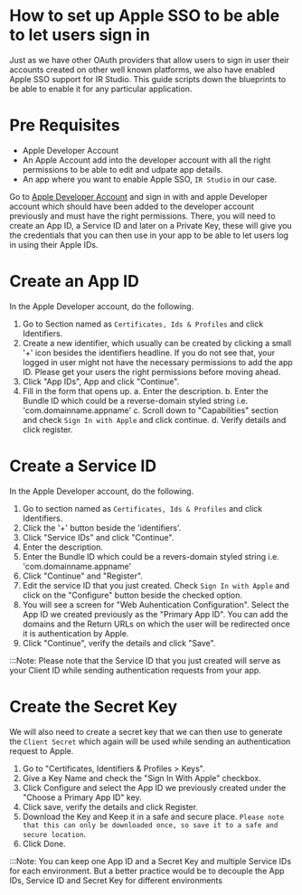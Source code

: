 # How to set up Apple SSO to be able to let users sign in
Just as we have other OAuth providers that allow users to sign in user their accounts created on other well known platforms, we also have enabled Apple SSO support for IR Studio. This guide scripts down the blueprints to be able to enable it for any particular application.

# Pre Requisites
- Apple Developer Account
- An Apple Account add into the developer account with all the right permissions to be able to edit and udpate app details.
- An app where you want to enable Apple SSO, `IR Studio` in our case. 


Go to [Apple Developer Account](https://idmsa.apple.com/IDMSWebAuth/signin?appIdKey=891bd3417a7776362562d2197f89480a8547b108fd934911bcbea0110d07f757&path=%2Faccount%2F&rv=1) and sign in with and apple Developer account which should have been added to the developer account previously and must have the right permissions. There, you will need to create an App ID, a Service ID and later on a Private Key, these will give you the credentials that you can then use in your app to be able to let users log in using their Apple IDs.

# Create an App ID
In the Apple Developer account, do the following. 

1. Go to Section named as `Certificates, Ids & Profiles` and click Identifiers.
2. Create a new identifier, which usually can be created by clicking a small '+' icon besides the identifiers headline. If you do not see that, your logged in user might not have the necessary permissions to add the app ID. Please get your users the right permissions before moving ahead. 
3. Click "App IDs", App and click "Continue".
4. Fill in the form that opens up.
 a. Enter the description.
 b. Enter the Bundle ID which could be a reverse-domain styled string i.e. 'com.domainname.appname'
 c. Scroll down to "Capabilities" section and check `Sign In with Apple` and click continue. 
 d. Verify details and click register.

# Create a Service ID
In the Apple Developer account, do the following. 

1. Go to section named as `Certificates, Ids & Profiles` and click Identifiers.
2. Click the '+' button beside the 'identifiers'.
3. Click "Service IDs" and click "Continue".
 1. Enter the description.
 2. Enter the Bundle ID which could be a revers-domain styled string i.e. 'com.domainname.appname'
 3. Click "Continue" and "Register".
4. Edit the service ID that you just created. Check `Sign In with Apple` and click on the "Configure" button beside the checked option.
 4. You will see a screen for "Web Auhentication Configuration". Select the App ID we created previously as the "Primary App ID". You can add the domains and the Return URLs on which the user will be redirected once it is authentication by Apple. 
 5. Click "Continue", verify the details and click "Save".

 :::Note: Please note that the Service ID that you just created will serve as your Client ID while sending authentication requests from your app.

# Create the Secret Key
We will also need to create a secret key that we can then use to generate the `Client Secret` which again will be used while sending an authentication request to Apple.

1. Go to "Certificates, Identifiers & Profiles > Keys". 
2. Give a Key Name and check the "Sign In With Apple" checkbox.
3. Click Configure and select the App ID we previously created under the "Choose a Primary App ID" key. 
4. Click save, verify the details and click Register.
5. Download the Key and Keep it in a safe and secure place. `Please note that this can only be downloaded once, so save it to a safe and secure location`.
6. Click Done.

:::Note: You can keep one App ID and a Secret Key and multiple Service IDs for each environment. But a better practice would be to decouple the App IDs, Service ID and Secret Key for different environments
